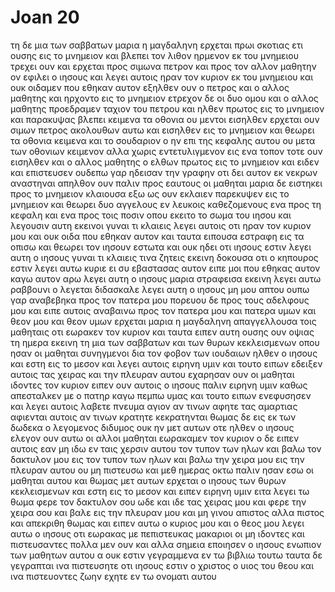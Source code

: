 # Joan 20
τη δε μια των σαββατων μαρια η μαγδαληνη ερχεται πρωι σκοτιας ετι ουσης εις το μνημειον και βλεπει τον λιθον ηρμενον εκ του μνημειου
τρεχει ουν και ερχεται προς σιμωνα πετρον και προς τον αλλον μαθητην ον εφιλει ο ιησους και λεγει αυτοις ηραν τον κυριον εκ του μνημειου και ουκ οιδαμεν που εθηκαν αυτον
εξηλθεν ουν ο πετρος και ο αλλος μαθητης και ηρχοντο εις το μνημειον
ετρεχον δε οι δυο ομου και ο αλλος μαθητης προεδραμεν ταχιον του πετρου και ηλθεν πρωτος εις το μνημειον
και παρακυψας βλεπει κειμενα τα οθονια ου μεντοι εισηλθεν
ερχεται ουν σιμων πετρος ακολουθων αυτω και εισηλθεν εις το μνημειον και θεωρει τα οθονια κειμενα
και το σουδαριον ο ην επι της κεφαλης αυτου ου μετα των οθονιων κειμενον αλλα χωρις εντετυλιγμενον εις ενα τοπον
τοτε ουν εισηλθεν και ο αλλος μαθητης ο ελθων πρωτος εις το μνημειον και ειδεν και επιστευσεν
ουδεπω γαρ ηδεισαν την γραφην οτι δει αυτον εκ νεκρων αναστηναι
απηλθον ουν παλιν προς εαυτους οι μαθηται
μαρια δε ειστηκει προς το μνημειον  κλαιουσα εξω ως ουν εκλαιεν παρεκυψεν εις το μνημειον
και θεωρει δυο αγγελους εν λευκοις καθεζομενους ενα προς τη κεφαλη και ενα προς τοις ποσιν οπου εκειτο το σωμα του ιησου
και λεγουσιν αυτη εκεινοι γυναι τι κλαιεις λεγει αυτοις οτι ηραν τον κυριον μου και ουκ οιδα που εθηκαν αυτον
και ταυτα ειπουσα εστραφη εις τα οπισω και θεωρει τον ιησουν εστωτα και ουκ ηδει οτι ιησους εστιν
λεγει αυτη ο ιησους γυναι τι κλαιεις τινα ζητεις εκεινη δοκουσα οτι ο κηπουρος εστιν λεγει αυτω κυριε ει συ εβαστασας αυτον ειπε μοι που εθηκας αυτον καγω αυτον αρω
λεγει αυτη ο ιησους μαρια στραφεισα εκεινη λεγει αυτω ραββουνι ο λεγεται διδασκαλε
λεγει αυτη ο ιησους μη μου απτου ουπω γαρ αναβεβηκα προς τον πατερα μου πορευου δε προς τους αδελφους μου και ειπε αυτοις αναβαινω προς τον πατερα μου και πατερα υμων και θεον μου και θεον υμων
ερχεται μαρια η μαγδαληνη απαγγελλουσα τοις μαθηταις οτι εωρακεν τον κυριον και ταυτα ειπεν αυτη
ουσης ουν οψιας τη ημερα εκεινη τη μια των σαββατων και των θυρων κεκλεισμενων οπου ησαν οι μαθηται συνηγμενοι δια τον φοβον των ιουδαιων ηλθεν ο ιησους και εστη εις το μεσον και λεγει αυτοις ειρηνη υμιν
και τουτο ειπων εδειξεν αυτοις τας χειρας και την πλευραν αυτου εχαρησαν ουν οι μαθηται ιδοντες τον κυριον
ειπεν ουν αυτοις ο ιησους παλιν ειρηνη υμιν καθως απεσταλκεν με ο πατηρ καγω πεμπω υμας
και τουτο ειπων ενεφυσησεν και λεγει αυτοις λαβετε πνευμα αγιον
αν τινων αφητε τας αμαρτιας αφιενται αυτοις αν τινων κρατητε κεκρατηνται
θωμας δε εις εκ των δωδεκα ο λεγομενος διδυμος ουκ ην μετ αυτων οτε ηλθεν ο ιησους
ελεγον ουν αυτω οι αλλοι μαθηται εωρακαμεν τον κυριον ο δε ειπεν αυτοις εαν μη ιδω εν ταις χερσιν αυτου τον τυπον των ηλων και βαλω τον δακτυλον μου εις τον τυπον των ηλων και βαλω την χειρα μου εις την πλευραν αυτου ου μη πιστευσω
και μεθ ημερας οκτω παλιν ησαν εσω οι μαθηται αυτου και θωμας μετ αυτων ερχεται ο ιησους των θυρων κεκλεισμενων και εστη εις το μεσον και ειπεν ειρηνη υμιν
ειτα λεγει τω θωμα φερε τον δακτυλον σου ωδε και ιδε τας χειρας μου και φερε την χειρα σου και βαλε εις την πλευραν μου και μη γινου απιστος αλλα πιστος
και απεκριθη θωμας και ειπεν αυτω ο κυριος μου και ο θεος μου
λεγει αυτω ο ιησους οτι εωρακας με πεπιστευκας μακαριοι οι μη ιδοντες και πιστευσαντες
πολλα μεν ουν και αλλα σημεια εποιησεν ο ιησους ενωπιον των μαθητων αυτου α ουκ εστιν γεγραμμενα εν τω βιβλιω τουτω
ταυτα δε γεγραπται ινα πιστευσητε οτι ιησους εστιν ο χριστος ο υιος του θεου και ινα πιστευοντες ζωην εχητε εν τω ονοματι αυτου
